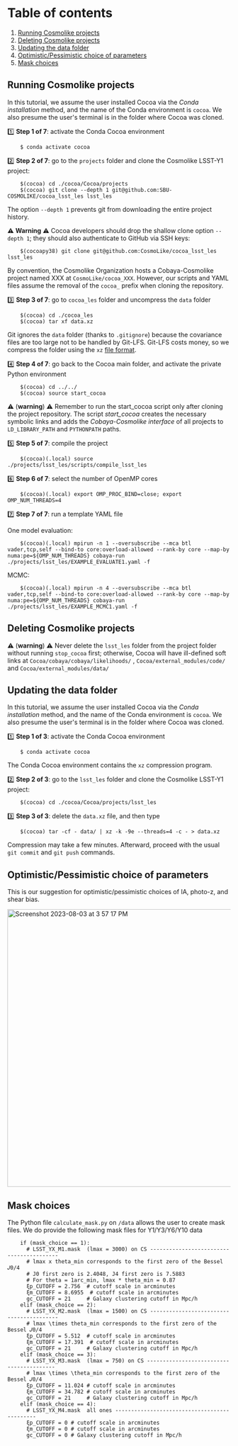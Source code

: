 # Table of contents
1. [Running Cosmolike projects](#running_cosmolike_projects)
2. [Deleting Cosmolike projects](#delete_projects)
3. [Updating the data folder](#updating_data)
4. [Optimistic/Pessimistic choice of parameters](#opt_neg)   
5. [Mask choices](#mask_choices) 

## Running Cosmolike projects <a name="running_cosmolike_projects"></a> 

In this tutorial, we assume the user installed Cocoa via the *Conda installation* method, and the name of the Conda environment is `cocoa`. We also presume the user's terminal is in the folder where Cocoa was cloned.

:one: **Step 1 of 7**: activate the Conda Cocoa environment
    
        $ conda activate cocoa

:two: **Step 2 of 7**: go to the `projects` folder and clone the Cosmolike LSST-Y1 project:
    
        $(cocoa) cd ./cocoa/Cocoa/projects
        $(cocoa) git clone --depth 1 git@github.com:SBU-COSMOLIKE/cocoa_lsst_les lsst_les


The option `--depth 1` prevents git from downloading the entire project history. 

:warning: **Warning** :warning: Cocoa developers should drop the shallow clone option `--depth 1`; they should also authenticate to GitHub via SSH keys:

        $(cocoapy38) git clone git@github.com:CosmoLike/cocoa_lsst_les lsst_les

By convention, the Cosmolike Organization hosts a Cobaya-Cosmolike project named XXX at `CosmoLike/cocoa_XXX`. However, our scripts and YAML files assume the removal of the `cocoa_` prefix when cloning the repository.

:three: **Step 3 of 7**: go to `cocoa_les` folder and uncompress the `data` folder

        $(cocoa) cd ./cocoa_les
        $(cocoa) tar xf data.xz

Git ignores the `data` folder (thanks to `.gitignore`) because the covariance files are too large not to be handled by Git-LFS. Git-LFS costs money, so we compress the folder using the `xz` [file format](https://tukaani.org/xz/format.html).

:four: **Step 4 of 7**: go back to the Cocoa main folder, and activate the private Python environment
    
        $(cocoa) cd ../../
        $(cocoa) source start_cocoa
 
:warning: (**warning**) :warning: Remember to run the start_cocoa script only after cloning the project repository. The script *start_cocoa* creates the necessary symbolic links and adds the *Cobaya-Cosmolike interface* of all projects to `LD_LIBRARY_PATH` and `PYTHONPATH` paths.

:five: **Step 5 of 7**: compile the project
 
        $(cocoa)(.local) source ./projects/lsst_les/scripts/compile_lsst_les

:six: **Step 6 of 7**: select the number of OpenMP cores
    
        $(cocoa)(.local) export OMP_PROC_BIND=close; export OMP_NUM_THREADS=4
        
:seven:  **Step 7 of 7**: run a template YAML file

One model evaluation:

        $(cocoa)(.local) mpirun -n 1 --oversubscribe --mca btl vader,tcp,self --bind-to core:overload-allowed --rank-by core --map-by numa:pe=${OMP_NUM_THREADS} cobaya-run ./projects/lsst_les/EXAMPLE_EVALUATE1.yaml -f
 
MCMC:

        $(cocoa)(.local) mpirun -n 4 --oversubscribe --mca btl vader,tcp,self --bind-to core:overload-allowed --rank-by core --map-by numa:pe=${OMP_NUM_THREADS} cobaya-run ./projects/lsst_les/EXAMPLE_MCMC1.yaml -f

## Deleting Cosmolike projects <a name="delete_projects"></a>

:warning: (**warning**) :warning: Never delete the `lsst_les` folder from the project folder without running `stop_cocoa` first; otherwise, Cocoa will have ill-defined soft links at `Cocoa/cobaya/cobaya/likelihoods/` , `Cocoa/external_modules/code/` and `Cocoa/external_modules/data/`

## Updating the data folder <a name="updating_data"></a>

In this tutorial, we assume the user installed Cocoa via the *Conda installation* method, and the name of the Conda environment is `cocoa`. We also presume the user's terminal is in the folder where Cocoa was cloned.

:one: **Step 1 of 3**: activate the Conda Cocoa environment
    
        $ conda activate cocoa
        
The Conda Cocoa environment contains the `xz` compression program. 

:two: **Step 2 of 3**: go to the `lsst_les` folder and clone the Cosmolike LSST-Y1 project:
    
        $(cocoa) cd ./cocoa/Cocoa/projects/lsst_les

:three: **Step 3 of 3**: delete the `data.xz` file, and then type

        $(cocoa) tar -cf - data/ | xz -k -9e --threads=4 -c - > data.xz

Compression may take a few minutes. Afterward, proceed with the usual `git commit` and `git push` commands.

## Optimistic/Pessimistic choice of parameters <a name="opt_neg"></a>

This is our suggestion for optimistic/pessimistic choices of IA, photo-z, and shear bias.

<img width="627" alt="Screenshot 2023-08-03 at 3 57 17 PM" src="https://github.com/SBU-COSMOLIKE/cocoa_lsst_les/assets/3210728/909f2f51-1e92-42cf-98c4-f18d6de3584e">

## Mask choices <a name="mask_choices"></a>

The Python file `calculate_mask.py` on `/data` allows the user to create mask files. We do provide the following mask files for Y1/Y3/Y6/Y10 data

        if (mask_choice == 1):
          # LSST_YX_M1.mask  (lmax = 3000) on CS -----------------------------------------
          # lmax x theta_min corresponds to the first zero of the Bessel 𝐽0/4
          # J0 first zero is 2.4048, J4 first zero is 7.5883
          # For theta = 1arc_min, lmax * theta_min = 0.87
          ξp_CUTOFF = 2.756  # cutoff scale in arcminutes
          ξm_CUTOFF = 8.6955  # cutoff scale in arcminutes
          gc_CUTOFF = 21     # Galaxy clustering cutoff in Mpc/h
        elif (mask_choice == 2):
          # LSST_YX_M2.mask  (lmax = 1500) on CS -----------------------------------------
          # lmax \times theta_min corresponds to the first zero of the Bessel 𝐽0/4
          ξp_CUTOFF = 5.512  # cutoff scale in arcminutes
          ξm_CUTOFF = 17.391  # cutoff scale in arcminutes
          gc_CUTOFF = 21     # Galaxy clustering cutoff in Mpc/h
        elif (mask_choice == 3):
          # LSST_YX_M3.mask  (lmax = 750) on CS -----------------------------------------
          # lmax \times \theta_min corresponds to the first zero of the Bessel 𝐽0/4
          ξp_CUTOFF = 11.024 # cutoff scale in arcminutes
          ξm_CUTOFF = 34.782 # cutoff scale in arcminutes
          gc_CUTOFF = 21     # Galaxy clustering cutoff in Mpc/h
        elif (mask_choice == 4):
          # LSST_YX_M4.mask  all ones ---------------------------------------------
          ξp_CUTOFF = 0 # cutoff scale in arcminutes
          ξm_CUTOFF = 0 # cutoff scale in arcminutes
          gc_CUTOFF = 0 # Galaxy clustering cutoff in Mpc/h

